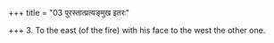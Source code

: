 +++
title = "03 पुरस्तात्प्रत्यङ्मुख इतरः"

+++
3. To the east (of the fire) with his face to the west the other one.
